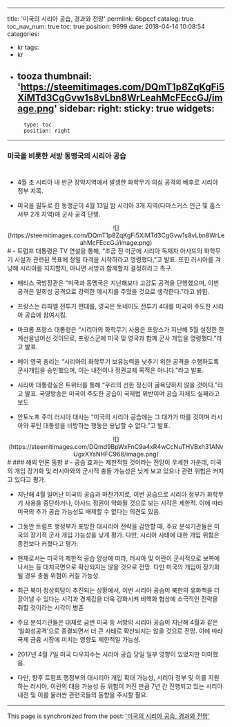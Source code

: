 
---
title: '미국의 시리아 공습, 경과와 전망'
permlink: 6bpccf
catalog: true
toc_nav_num: true
toc: true
position: 9999
date: 2018-04-14 10:08:54
categories:
- kr
tags:
- kr
- tooza
thumbnail: 'https://steemitimages.com/DQmT1p8ZqKgFi5XiMTd3CgGvw1s8vLbn8WrLeahMcFEccGJ/image.png'
sidebar:
    right:
        sticky: true
widgets:
    -
        type: toc
        position: right
---


### 미국을 비롯한 서방 동맹국의 시리아 공습
#
- 4월 초 시리아 내 반군 장악지역에서 발생한 화학무기 의심 공격의 배후로 시리아 정부 지목.

- 미국을 필두로 한 동맹군이 4월 13일 밤 시리아 3개 지역(다마스커스 인근 및 홈스 서부 2개 지역)에 군사 공격 단행. 

<center>
![](https://steemitimages.com/DQmT1p8ZqKgFi5XiMTd3CgGvw1s8vLbn8WrLeahMcFEccGJ/image.png)
</center>
#
- 트럼프 대통령은 TV 연설을 통해, “조금 전 미군에 시리아 독재자 아사드의 화학무기 시설과 관련된 목표에 정밀 타격을 시작하라고 명령했다,”고 발표. 또한 러시아를 겨냥해 시리아를 지지할지, 아니면 서방과 함께할지 결정하라고 촉구.

- 매티스 국방장관은 “미국과 동맹국은 지난해보다 고강도 공격을 단행했으며, 이번 공격은 일회성 공격으로 강력한 메시지를 주었을 것으로 생각한다.”라고 밝힘. 

- 프랑스는 라파엘 전투기 편대를, 영국은 토네이도 전투기 4대를 미국이 주도한 시리아 공습에 참여시킴. 

- 마크롱 프랑스 대통령은 “시리아의 화학무기 사용은 프랑스가 지난해 5월 설정한 한계선을넘어선 것이므로,  프랑스군에 미국 및 영국과 함께 군사 개입을 명령했다.”라고 발표.

- 메이 영국 총리는 “시리아의 화학무기 보유능력을 낮추기 위한 공격을 수행하도록 군사개입을 승인했으며, 이는 내전이나 정권교체 목적은 아니다.”라고 발표.

- 시리아 대통령실은 트위터를 통해 “우리의 선한 정신이 굴욕당하지 않을 것이다.”라고 발표. 국영방송은 미국이 주도한 공습이 국제법 위반이며 공습 자체도 실패라고 보도

- 안토노프 주미 러시아 대사는 “미국의 시리아 공습에는 그 대가가 따를 것이며 러시아와 푸틴 대통령을 비방하는 행동은 용납할 수 없다.”고 발표.

<center>
![](https://steemitimages.com/DQmd9BpWxFnC9a4xR4wCcNuTHVBxh31ANvUgxXYsNHFC968/image.png)
</center>
#
### 해외 언론 동향
#
- 공습 효과는 제한적일 것이라는 전망이 우세한 가운데, 미국의 개입 장기화 및 러시아와의 군사적 충돌 가능성은 낮게 보고 있으나 관련 위험은 커지고 있다고 평가.

- 지난해 4월 일어난 미국의 공습과 마찬가지로, 이번 공습으로 시리아 정부가 화학무기 사용을 중단하거나, 아사드 정권이 약화될 것으로 보는 시각은 제한적. 이에 따라 미국의 추가 공습 가능성도 배제할 수 없다는 의견도 있음.

- 그동안 트럼프 행정부가 표방한 대시리아 전략을 감안할 때, 주요 분석기관들은 미국의 장기적 군사 개입 가능성을 낮게 평가. 다만, 시리아 사태에 대한 개입 위험은 종전보다 커졌다고 평가.

- 현재로서는 미국의 제한적 공습 양상에 따라, 러시아 및 이란이 군사적으로 보복에 나서는 등 대치국면으로 확산되지는 않을 것으로 전망. 다만 미국의 개입이 장기화될 경우 충돌 위험이 커질 가능성.

- 최근 북미 정상회담이 추진되는 상황에서, 이번 시리아 공습이 북한의 유화책을 더 끌어낼 수 있다는 시각과 경계감을 더욱 강화시켜 비핵화 협상에 소극적인 전략을 취할 것이라는 시각이 병존

- 주요 분석기관들은 대체로 금번 미국 등 서방의 시리아 공습이 지난해 4월과 같은 ‘일회성공격’으로 종결되면서 더 큰 사태로 확산되지는 않을 것으로 전망.  이에 따라 국제 금융 시장에 미치는 영향도 제한적일 가능성.

- 2017년 4월 7일 미국 다우지수는 시리아 공습 당일 일부 영향이 있었지만 미미했음. 

- 다만, 향후 트럼프 행정부의 대시리아 개입 확대 가능성, 시리아 정부 및 이를 지원하는 러시아, 이란의 대응 가능성 등 위험이 커진 만큼 7년 간 진행되고 있는 시리아 내전 및 이를 둘러싼 관련국들의 동향을 주시할 필요.

- - -

This page is synchronized from the post: ['미국의 시리아 공습, 경과와 전망'](https://steemit.com/@pius.pius/6bpccf)
